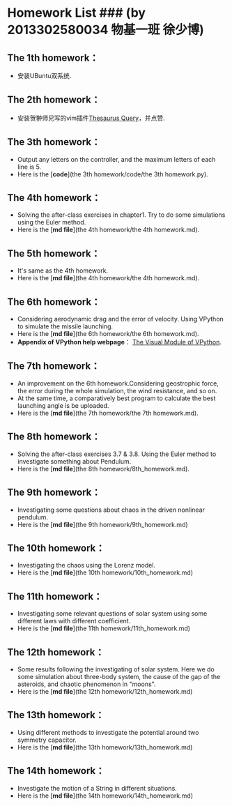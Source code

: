 # Homework List ### (by 2013302580034 物基一班 徐少博)

## The 1th homework：
- 安装UBuntu双系统.

## The 2th homework：
- 安装贺翀师兄写的vim插件[Thesaurus Query](https://github.com/Ron89/thesaurus_query.vim)，并点赞.

## The 3th homework：
- Output any letters on the controller, and the maximum letters of each line is 5.
- Here is the [**code**](the 3th homework/code/the 3th homework.py).

## The 4th homework：
- Solving the after-class exercises in chapter1. Try to do some simulations using the Euler method.
- Here is the [**md file**](the 4th homework/the 4th homework.md).

## The 5th homework：
- It's same as the 4th homework.
- Here is the [**md file**](the 4th homework/the 4th homework.md).

## The 6th homework：
- Considering aerodynamic drag and the error of velocity. Using VPython to simulate the missile launching.
- Here is the [**md file**](the 6th homework/the 6th homework.md).
- **Appendix of VPython help webpage**： [The Visual Module of VPython](http://www.vpython.org/contents/docs_vp5/visual/index.html).

## The 7th homework：
- An improvement on the 6th homework.Considering geostrophic force, the error during the whole simulation, the wind resistance, and so on. 
- At the same time, a comparatively best program to calculate the best launching angle is be uploaded.
- Here is the [**md file**](the 7th homework/the 7th homework.md).

## The 8th homework：
- Solving the after-class exercises 3.7 & 3.8. Using the Euler method to investigate something about Pendulum.
- Here is the [**md file**](the 8th homework/8th_homework.md).

## The 9th homework：
- Investigating some questions about chaos in the driven nonlinear pendulum.
- Here is the [**md file**](the 9th homework/9th_homework.md)

## The 10th homework：
- Investigating the chaos using the Lorenz model.
- Here is the [**md file**](the 10th homework/10th_homework.md)

## The 11th homework：
- Investigating some relevant questions of solar system using some different laws with different coefficient.
- Here is the [**md file**](the 11th homework/11th_homework.md)

## The 12th homework：
- Some results following the investigating of solar system. Here we do some simulation about three-body system, the cause of the gap of the asteroids, and chaotic phenomenon in "moons".
- Here is the [**md file**](the 12th homework/12th_homework.md)

## The 13th homework：
- Using different methods to investigate the potential around two symmetry capacitor.
- Here is the [**md file**](the 13th homework/13th_homework.md)

## The 14th homework：
- Investigate the motion of a String in different situations.
- Here is the [**md file**](the 14th homework/14th_homework.md)
